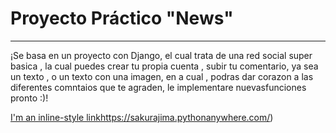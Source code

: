 #  Proyecto Práctico "News"
***
¡Se basa en un proyecto con Django, el cual trata de una red social super basica , la cual puedes crear tu propia cuenta , subir tu comentario, ya sea un texto , o un texto con una imagen,
en a cual , podras dar corazon a las diferentes comntaios que te agraden, le implementare nuevasfunciones pronto :)!

[I'm an inline-style link](https://sakurajima.pythonanywhere.com/)https://sakurajima.pythonanywhere.com/)
